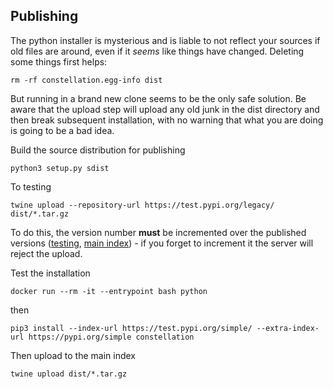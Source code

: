 ## Publishing

The python installer is mysterious and is liable to not reflect your sources if old files are around, even if it _seems_ like things have changed.  Deleting some things first helps:

```
rm -rf constellation.egg-info dist
```

But running in a brand new clone seems to be the only safe solution. Be aware that the upload step will upload any old junk in the dist directory and then break subsequent installation, with no warning that what you are doing is going to be a bad idea.

Build the source distribution for publishing

```
python3 setup.py sdist
```

To testing

```
twine upload --repository-url https://test.pypi.org/legacy/ dist/*.tar.gz
```

To do this, the version number **must** be incremented over the published versions ([testing](https://test.pypi.org/project/constellation/), [main index](https://pypi.org/project/constellation/)) - if you forget to increment it the server will reject the upload.

Test the installation

```
docker run --rm -it --entrypoint bash python
```

then

```
pip3 install --index-url https://test.pypi.org/simple/ --extra-index-url https://pypi.org/simple constellation
```

Then upload to the main index

```
twine upload dist/*.tar.gz
```
